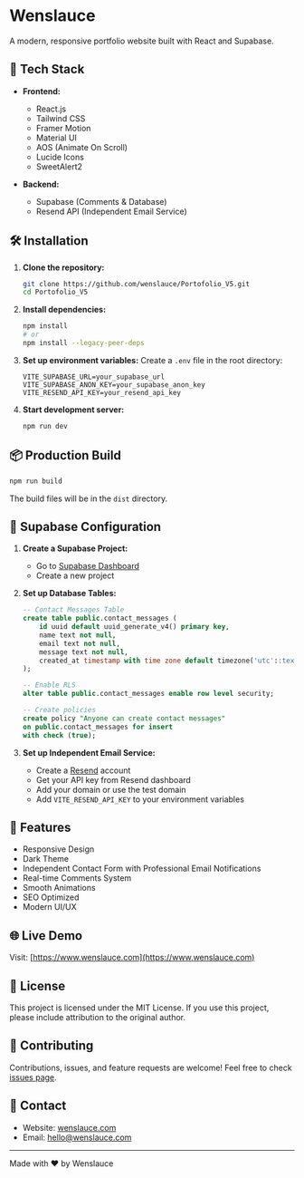 # Wenslauce 
A modern, responsive portfolio website built with React and Supabase.

## 🚀 Tech Stack

- **Frontend:**
  - React.js
  - Tailwind CSS
  - Framer Motion
  - Material UI
  - AOS (Animate On Scroll)
  - Lucide Icons
  - SweetAlert2

- **Backend:**
  - Supabase (Comments & Database)
  - Resend API (Independent Email Service)

## 🛠️ Installation

1. **Clone the repository:**
   ```bash
   git clone https://github.com/wenslauce/Portofolio_V5.git
   cd Portofolio_V5
   ```

2. **Install dependencies:**
   ```bash
   npm install
   # or
   npm install --legacy-peer-deps
   ```

3. **Set up environment variables:**
   Create a `.env` file in the root directory:
   ```env
   VITE_SUPABASE_URL=your_supabase_url
   VITE_SUPABASE_ANON_KEY=your_supabase_anon_key
   VITE_RESEND_API_KEY=your_resend_api_key
   ```

4. **Start development server:**
   ```bash
   npm run dev
   ```

## 📦 Production Build

```bash
npm run build
```
The build files will be in the `dist` directory.

## 🔧 Supabase Configuration

1. **Create a Supabase Project:**
   - Go to [Supabase Dashboard](https://app.supabase.com)
   - Create a new project

2. **Set up Database Tables:**
   ```sql
   -- Contact Messages Table
   create table public.contact_messages (
       id uuid default uuid_generate_v4() primary key,
       name text not null,
       email text not null,
       message text not null,
       created_at timestamp with time zone default timezone('utc'::text, now()) not null
   );

   -- Enable RLS
   alter table public.contact_messages enable row level security;

   -- Create policies
   create policy "Anyone can create contact messages"
   on public.contact_messages for insert
   with check (true);
   ```

3. **Set up Independent Email Service:**
   - Create a [Resend](https://resend.com) account
   - Get your API key from Resend dashboard
   - Add your domain or use the test domain
   - Add `VITE_RESEND_API_KEY` to your environment variables

## 📝 Features

- Responsive Design
- Dark Theme
- Independent Contact Form with Professional Email Notifications
- Real-time Comments System
- Smooth Animations
- SEO Optimized
- Modern UI/UX

## 🌐 Live Demo

Visit: [https://www.wenslauce.com](https://www.wenslauce.com)

## 📄 License

This project is licensed under the MIT License. If you use this project, please include attribution to the original author.

## 🤝 Contributing

Contributions, issues, and feature requests are welcome! Feel free to check [issues page](https://github.com/wenslauce/Portofolio_V5/issues).

## 📧 Contact

- Website: [wenslauce.com](https://www.wenslauce.com)
- Email: hello@wenslauce.com

---
Made with ❤️ by Wenslauce